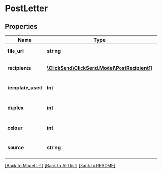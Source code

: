 # PostLetter

## Properties
Name | Type | Description | Notes
------------ | ------------- | ------------- | -------------
**file_url** | **string** | URL of file to send | 
**recipients** | [**\ClickSend\ClickSend.Model\PostRecipient[]**](PostRecipient.md) | Array of PostRecipient models | 
**template_used** | **int** | Whether using our template | [optional] [default to 0]
**duplex** | **int** | Whether letter is duplex | [optional] [default to 0]
**colour** | **int** | Whether letter is in colour | [optional] [default to 0]
**source** | **string** | Source being sent from | [optional] [default to 'sdk']

[[Back to Model list]](../README.md#documentation-for-models) [[Back to API list]](../README.md#documentation-for-api-endpoints) [[Back to README]](../README.md)


